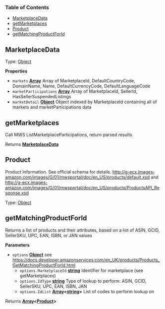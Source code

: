 <!-- Generated by documentation.js. Update this documentation by updating the source code. -->

### Table of Contents

-   [MarketplaceData](#marketplacedata)
-   [getMarketplaces](#getmarketplaces)
-   [Product](#product)
-   [getMatchingProductForId](#getmatchingproductforid)

## MarketplaceData

Type: [Object](https://developer.mozilla.org/en-US/docs/Web/JavaScript/Reference/Global_Objects/Object)

**Properties**

-   `markets` **[Array](https://developer.mozilla.org/en-US/docs/Web/JavaScript/Reference/Global_Objects/Array)** Array of MarketplaceId, DefaultCountryCode, DomainName, Name, DefaultCurrencyCode, DefaultLanguageCode
-   `marketParticipations` **[Array](https://developer.mozilla.org/en-US/docs/Web/JavaScript/Reference/Global_Objects/Array)** Array of MarketplaceId, SellerId, HasSellerSuspendedListings
-   `marketDetail` **[Object](https://developer.mozilla.org/en-US/docs/Web/JavaScript/Reference/Global_Objects/Object)** Object indexed by MarketplaceId containing all of markets and marketParticipations data

## getMarketplaces

Call MWS ListMarketplaceParticipations, return parsed results

Returns **[MarketplaceData](#marketplacedata)** 

## Product

Product Information. See official schema for details.
<http://g-ecx.images-amazon.com/images/G/01/mwsportal/doc/en_US/products/default.xsd> and
<http://g-ecx.images-amazon.com/images/G/01/mwsportal/doc/en_US/products/ProductsAPI_Response.xsd>

Type: [Object](https://developer.mozilla.org/en-US/docs/Web/JavaScript/Reference/Global_Objects/Object)

## getMatchingProductForId

Returns a list of products and their attributes, based on a list of ASIN, GCID, SellerSKU, UPC,
EAN, ISBN, or JAN values

**Parameters**

-   `options` **[Object](https://developer.mozilla.org/en-US/docs/Web/JavaScript/Reference/Global_Objects/Object)** see <https://docs.developer.amazonservices.com/en_UK/products/Products_GetMatchingProductForId.html>
    -   `options.MarketplaceId` **[string](https://developer.mozilla.org/en-US/docs/Web/JavaScript/Reference/Global_Objects/String)** Identifier for marketplace (see getMarketplaces)
    -   `options.IdType` **[string](https://developer.mozilla.org/en-US/docs/Web/JavaScript/Reference/Global_Objects/String)** Type of lookup to perform: ASIN, GCID, SellerSKU, UPC, EAN, ISBN, JAN
    -   `options.IdList` **[Array](https://developer.mozilla.org/en-US/docs/Web/JavaScript/Reference/Global_Objects/Array)&lt;[string](https://developer.mozilla.org/en-US/docs/Web/JavaScript/Reference/Global_Objects/String)>** List of codes to perform lookup on

Returns **[Array](https://developer.mozilla.org/en-US/docs/Web/JavaScript/Reference/Global_Objects/Array)&lt;[Product](#product)>** 
